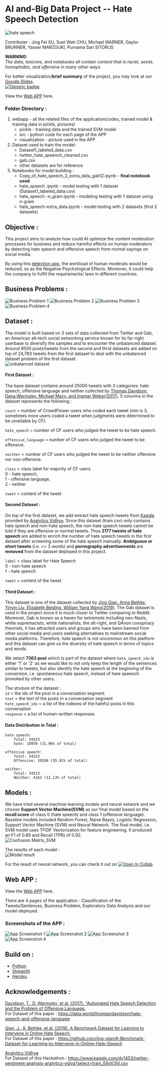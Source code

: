 # AI and-Big Data Project -- Hate Speech Detection
![hate speech](http://www.unz.com/wp-content/uploads/2017/10/shutterstock_712486300.jpg)   

 Contributer : Jing Fei XU, Suet Wah CHU, Michael WARNER, Gaylor BRUNNER, Yasser MARZOUKI, Purnama Sari SITORUS  

**WARNING:**  
*The data, lexicons, and notebooks all contain content that is racist, sexist, homophobic, and offensive in many other ways.*

For better visualization/**brief summary** of the project, you may look at our [Google Slides](https://drive.google.com/file/d/1ZYdkOrVsBld5lvz3K6pfUXcrPHd8q45z/view?usp=sharing).   
[![Generic badge](https://img.shields.io/badge/Google-Slides-<YELLOW>.svg)](https://drive.google.com/file/d/1ZYdkOrVsBld5lvz3K6pfUXcrPHd8q45z/view?usp=sharing)

View the [Web APP](https://hate-speech-detection-tbs.herokuapp.com) here.

### Folder Directory :
1. webapp    -  all the related files of the application(codes, trained model & training data in pickle, pictures)
   - pickle  - training data and the trained SVM model
   - src - python code for each page of the APP
   - visualization - picture used in the APP
2. Dataset used to train the model: 
   - Dataset1_labeled_data.csv
   - twitter_hate_speench_cleaned.csv
   - gab.csv
   - other datasets are for reference
3. Notebooks for model building :
   - Copy_of_hate_speech_2_extra_data_gab12.ipynb - **final notebook used**
   - hate_speech .ipynb - model testing with 1 dataset (Dataset1_labeled_data.csv)
   - hate_speech -n_gram.ipynb - modeling testing with 1 dataset using n-gram
   - hate_speech-extra_data.ipynb - model testing with 2 datasets (first 2 datasets)
   

## Objective :
This project aims to analyze how could AI optimize the content moderation processes for business and reduce harmful effects on human moderators by detecting hate speech and offensive speech from normal sayings on social media.  

By using this [detection app](https://hate-speech-detection-tbs.herokuapp.com), the workload of human moderats would be reduced, so as the Negative Psychological Effects. Moreover, it could help the company to fulfill the requirements/ laws in different countries.

## Business Problems :
![Business Problem 1](/webapp/visualization/business_problem_1.png)
![Business Problem 2](/webapp/visualization/business_problem_2.png)
![Business Problem 3](/webapp/visualization/business_problem_3.png)
![Business Problem 4](/webapp/visualization/business_problem_4.png)


## Dataset : 
The model is built based on 3 sets of data collected from Twitter and Gab, an American alt-tech social networking service known for its far-right userbase to diversify the samples and to encounter the unbalanced dataset. Around 9500 posts/tweets from the second and thrid datasets are added on top of 24,783 tweets from the first dataset to deal with the unbalanced dataset problem of the first dataset.  
![unbalanced dataset](/Images/unbalanced_dataset.png)  


#### First Dataset : 
The base dataset contains around 25000 tweets with 3 categories: hate speech, offensive language and neither collected by [Thomas Davidson, Dana Warmsley, Michael Macy, and Ingmar Weber(2017)](https://data.world/thomasrdavidson/hate-speech-and-offensive-language). 5 columns in the dataset represents the following :  

`count` = number of CrowdFlower users who coded each tweet (min is 3, sometimes more users coded a tweet when judgments were determined to be unreliable by CF).

`hate_speech` = number of CF users who judged the tweet to be hate speech.  

`offensive_language` = number of CF users who judged the tweet to be offensive.  

`neither` = number of CF users who judged the tweet to be neither offensive nor non-offensive.  

`class` = class label for majority of CF users.  
0 - hate speech,  
1 - offensive language,  
2 - neither  

`tweet` = content of the tweet  

#### Second Dataset : 
On top of the first dataset, we add extract hate speech tweets from [Kaggle](https://www.kaggle.com/dv1453/twitter-sentiment-analysis-analytics-vidya?select=train_E6oV3lV.csv) provided by [Analytics Vidhya](https://datahack.analyticsvidhya.com/contest/practice-problem-twitter-sentiment-analysis/#LeaderBoard). Since this dataset (train.csv) only contains hate speech and non-hate speech, the non-hate speech tweets cannot be told if they are offensive or normal tweets. Thus **2177 tweets of hate speech** are added to enrich the number of hate speech tweets in the first dataset after screening some of the hate speech manually. **Ambiguous or short tweets** (i.e. <= 3 words) and **pornography advertisements** are **removed** from the dataset deployed in this project.

`label` = class label for Hate Speech  
0 - non-hate speech  
1 - hate speech  

`tweet` = content of the tweet

#### Third Dataset : 
This dataset is one of the dataset collected by [Jing Qian, Anna Bethke, Yinyin Liu, Elizabeth Belding, William Yang Wang(2019)](https://github.com/jing-qian/A-Benchmark-Dataset-for-Learning-to-Intervene-in-Online-Hate-Speech). The Gab dataset is used in the project since it is much closer to Twitter comparing to Reddit. Moreover, Gab is known as a haven for extremists including neo-Nazis, white supremacists, white nationalists, the alt-right, and QAnon conspiracy theorists, it has attracted users and groups who have been banned from other social media and users seeking alternatives to mainstream social media platforms. Therefore, hate speech is not uncommon on this platform and this dataset can give us the diversity of hate speech in terms of topics and words.  

We select **7363 post** which is part of the dataset where `hate_speech_idx` is either '1' or '2' as we would like to not only keep the length of the sentences similar to tweets, but also identify the hate speech at the beginning of the conversion, i.e. spontaneous hate speech, instead of hare speench provoked by other users.   

The struture of the dataset :   
`id` =	the ids of the post in a conversation segment  
`text` =	the text of the posts in a conversation segment  
`hate_speech_idx` =	a list of the indexes of the hateful posts in this conversation  
`response` =	a list of human-written responses  

#### Data Distribution in Total :   
```
hate speech:
    Total: 34323
    hate: 10970 (31.96% of total)

offensive speech:
    Total: 34323
    Offensive: 19190 (55.91% of total)

neither:
    Total: 34323
    Neither: 4163 (12.13% of total)
```
    
## Models :

We have tried several machine learning models and neural network and we choose **Support Vector Machine(SVM)** as our final model based on the **recall score** of class 0 (hate speech) and class 1 (offensive language). Baseline models included Random Forest, Naive Bayes, Logistic Regression, Support Vector Machine (SVM) and Neural Network. The final model, i.e. SVM model uses TFIDF Vectorization for feature engineering. It produced an F1 of 0.89 and Recall (TPR) of 0.92.  
![Confusion Matrix_SVM](/webapp/visualization/svm_model.png)  

The results of each model :  
![Model result](/Images/mmodel_result.png) 

For the result of neural network, you can check it out on 
[![Open In Collab](https://colab.research.google.com/assets/colab-badge.svg)](https://colab.research.google.com/drive/1Bd0-Mg-XdyyzLHc9j6rIYKy6tSDALUhY?usp=sharing).    

## Web APP :
View the [Web APP](https://hate-speech-detection-tbs.herokuapp.com) here.

There are 4 pages of the application : Classification of the Tweets/Sentences, Business Problem, Exploratory Data Analysis and our model deployed. 
### Screenshots of the APP :
![App Screenshot 1](/Images/app_screenshot_1.png)
![App Screenshot 2](/Images/app_screenshot_2.png)
![App Screenshot 3](/Images/app_screenshot_3.png)
![App Screenshot 4](/Images/app_screenshot_4.png)

## Build on :
- [Python](https://www.python.org/)
- [Streamlit](https://streamlit.io/)
- [Heroku](https://www.heroku.com)  

## Acknowledgements :


[Davidson, T., D. Warmsley, et al. (2017). "Automated Hate Speech Detection and the Problem of Offensive Language.](https://www.researchgate.net/publication/314942659_Automated_Hate_Speech_Detection_and_the_Problem_of_Offensive_Language)  
For Dataset of this paper : https://data.world/thomasrdavidson/hate-speech-and-offensive-language 
	
[Qian, J., A. Bethke, et al. (2019). A Benchmark Dataset for Learning to Intervene in Online Hate Speech.](https://www.researchgate.net/publication/336997246_A_Benchmark_Dataset_for_Learning_to_Intervene_in_Online_Hate_Speech)  
For Dataset of this paper : https://github.com/jing-qian/A-Benchmark-Dataset-for-Learning-to-Intervene-in-Online-Hate-Speech
	
[Analytics Vidhya](https://datahack.analyticsvidhya.com/contest/practice-problem-twitter-sentiment-analysis/#LeaderBoard)  
For Dataset of this Hackathon : https://www.kaggle.com/dv1453/twitter-sentiment-analysis-analytics-vidya?select=train_E6oV3lV.csv 

